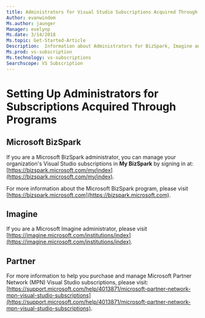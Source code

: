 ```yaml
---
title: Administrators for Visual Studio Subscriptions Acquired Through Programs| Microsoft Docs
Author: evanwindom
Ms.author: jaunger
Manager: evelynp
Ms.date: 3/14/2018
Ms.topic: Get-Started-Article
Description:  Information about Administrators for BizSpark, Imagine and Partner Programs
Ms.prod: vs-subscription
Ms.technology: vs-subscriptions
Searchscope: VS Subscription
---
```


# Setting Up Administrators for Subscriptions Acquired Through Programs

## Microsoft BizSpark 
If you are a Microsoft BizSpark administrator, you can manage your organization's Visual Studio subscriptions in **My BizSpark** by signing in at: [https://bizspark.microsoft.com/my/index](https://bizspark.microsoft.com/my/index).

For more information about the Microsoft BizSpark program, please visit [https://bizspark.microsoft.com](https://bizspark.microsoft.com). 

## Imagine 
If you are a Microsoft Imagine administrator, please visit [https://imagine.microsoft.com/institutions/index](https://imagine.microsoft.com/institutions/index). 

## Partner 
For more information to help you purchase and manage Microsoft Partner Network (MPN) Visual Studio subscriptions, please visit: [https://support.microsoft.com/help/4013871/microsoft-partner-network-mpn-visual-studio-subscriptions](https://support.microsoft.com/help/4013871/microsoft-partner-network-mpn-visual-studio-subscriptions). 


